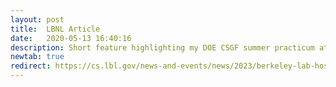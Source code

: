 ```yaml
---
layout: post
title:  LBNL Article
date:   2020-05-13 16:40:16
description: Short feature highlighting my DOE CSGF summer practicum at LBNL. 
newtab: true
redirect: https://cs.lbl.gov/news-and-events/news/2023/berkeley-lab-hosts-a-record-17-csgf-fellows/
---
```

